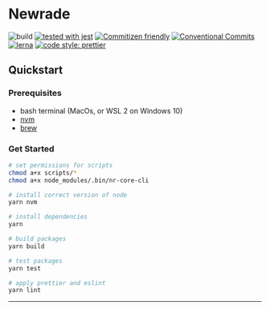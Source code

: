 # Newrade

![build](https://github.com/newrade/newrade-core/workflows/build/badge.svg)
[![tested with jest](https://img.shields.io/badge/tested_with-jest-99424f.svg)](https://github.com/facebook/jest)
[![Commitizen friendly](https://img.shields.io/badge/commitizen-friendly-brightgreen.svg)](https://commitizen.github.io/cz-cli/)
[![Conventional Commits](https://img.shields.io/badge/Conventional%20Commits-1.0.0-yellow.svg)](https://conventionalcommits.org)
[![lerna](https://img.shields.io/badge/maintained%20with-lerna-cc00ff.svg)](https://lerna.js.org/)
[![code style: prettier](https://img.shields.io/badge/code_style-prettier-ff69b4.svg)](https://github.com/prettier/prettier)

## Quickstart

### Prerequisites

- bash terminal (MacOs, or WSL 2 on Windows 10)
- [nvm](https://github.com/nvm-sh/nvm)
- [brew](https://brew.sh/)

### Get Started

```bash
# set permissions for scripts
chmod a+x scripts/*
chmod a+x node_modules/.bin/nr-core-cli

# install correct version of node
yarn nvm

# install dependencies
yarn

# build packages
yarn build

# test packages
yarn test

# apply prettier and eslint
yarn lint

```

---
